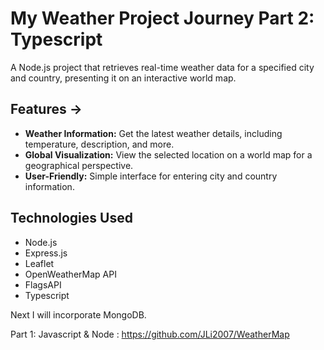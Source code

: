 # My Weather Project Journey Part 2: Typescript
A Node.js project that retrieves real-time weather data for a specified city and country, presenting it on an interactive world map.

## **Features →**
* **Weather Information:** Get the latest weather details, including temperature, description, and more. 
* **Global Visualization:** View the selected location on a world map for a geographical perspective. 
* **User-Friendly:** Simple interface for entering city and country information.

## **Technologies Used**
* Node.js
* Express.js
* Leaflet
* OpenWeatherMap API
* FlagsAPI
* Typescript

Next I will incorporate MongoDB.

Part 1: Javascript & Node : https://github.com/JLi2007/WeatherMap


